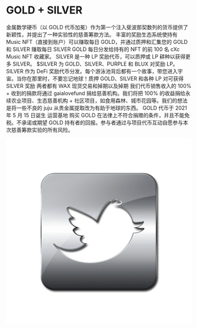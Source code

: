 # GOLD + SILVER

金属数学硬币（以 GOLD 代币加冕）作为第一个注入斐波那契数列的货币提供了新颖性，并提出了一种实验性的慈善筹款方法。
丰富的奖励生态系统使持有 Music NFT（直接到账户）可以赚取每日 GOLD，并通过质押和汇集您的 GOLD 和 SILVER 赚取每日 SILVER
GOLD 每日分发给持有的 NFT 的前 100 名 cXc Music NFT 收藏家。 SILVER 是一种 LP 奖励代币，可以质押或 LP 耕种以获得更多 SILVER。 $SILVER 为 GOLD、SILVER、PURPLE 和 BLUX 对奖励 LP。
SILVER 作为 DeFi 奖励代币分发。每个游泳池背后都有一个故事，带您进入宇宙。当你在那里时，不要忘记地球！质押 GOLD、SILVER 和各种 LP 对可获得 SILVER 奖励
两者都有 WAX 现货交易和掉期以及掉期
我们代币销售收入的 100% + 收到的捐款将通过 gaialovefund 捐给慈善机构。我们将把 100% 的收益捐给永续农业项目、生态慈善机构 + 社区项目，如食用森林、城市花园等。我们的想法是将一些不良的 juju 从贵金属提取改为有助于地球的东西。
GOLD 代币于 2021 年 5 月 15 日诞生
运营基地
购买 GOLD 在法律上不符合捐赠的条件，并且不能免税。不承诺或期望 GOLD 持有者的回报。参与者通过与项目代币互动自愿参与本次慈善筹款实验的所有风险。

![R](R.png)

